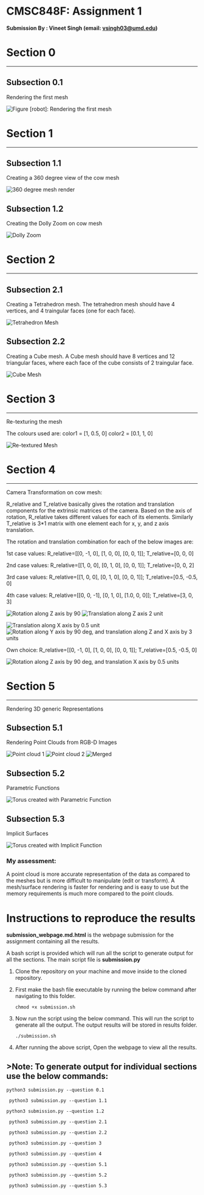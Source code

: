 # CMSC848F: Assignment 1
**Submission By : Vineet Singh (email: vsingh03@umd.edu)**

# Section 0
-------------------------------------------------------------------------------

## Subsection 0.1
Rendering the first mesh

![Figure [robot]: Rendering the first mesh](results/cow_render.jpg)

# Section 1
-------------------------------------------------------------------------------

## Subsection 1.1
Creating a 360 degree view of the cow mesh

![360 degree mesh render](results/cow_render.gif)

## Subsection 1.2
Creating the Dolly Zoom on cow mesh

![Dolly Zoom](results/dolly.gif)

# Section 2
-------------------------------------------------------------------------------

## Subsection 2.1
Creating a Tetrahedron mesh. The tetrahedron mesh should have 4 vertices, and 4 traingular faces (one for each face).

![Tetrahedron Mesh](results/tetrahederon_render.gif)

## Subsection 2.2
Creating a Cube mesh. A Cube mesh should have 8 vertices and 12 triangular faces, 
where each face of the cube consists of 2 traingular face.

![Cube Mesh](results/cube_render.gif)

# Section 3
-------------------------------------------------------------------------------
Re-texturing the mesh

The colours used are: 
color1 = [1, 0.5, 0]
color2 = [0.1, 1, 0]

![Re-textured Mesh](results/cow_render_textured.gif)

# Section 4
-------------------------------------------------------------------------------
Camera Transformation on cow mesh: 

R_relative and T_relative basically gives the rotation and translation components for the extrinsic matrices of the camera. 
Based on the axis of rotation, R_relative takes different values for each of its elements. 
Similarly T_relative is 3*1 matrix with one element each for x, y, and z axis translation. 

The rotation and translation combination for each of the below images are: 

1st case values: R_relative=[[0, -1, 0], [1, 0, 0], [0, 0, 1]];  T_relative=[0, 0, 0]

2nd case values: R_relative=[[1, 0, 0], [0, 1, 0], [0, 0, 1]]; T_relative=[0, 0, 2]

3rd case values: R_relative=[[1, 0, 0], [0, 1, 0], [0, 0, 1]]; T_relative=[0.5, -0.5, 0]

4th case values: R_relative=[[0, 0, -1], [0, 1, 0], [1.0, 0, 0]]; T_relative=[3, 0, 3]

![Rotation along Z axis by 90](results/transform_cow1.jpg) ![Translation along Z axis 2 unit](results/transform_cow2.jpg)

![Translation along X axis by 0.5 unit](results/transform_cow3.jpg) ![Rotation along Y axis by 90 deg, and translation along Z and X axis by 3 units](results/transform_cow4.jpg)

Own choice: R_relative=[[0, -1, 0], [1, 0, 0], [0, 0, 1]]; T_relative=[0.5, -0.5, 0]

![Rotation along Z axis by 90 deg, and translation X axis by 0.5 units](results/transform_cow5.jpg)

# Section 5
-------------------------------------------------------------------------------
Rendering 3D generic Representations

## Subsection 5.1
Rendering Point Clouds from RGB-D Images

![Point cloud 1](results/plant1.gif) ![Point cloud 2](results/plant2.gif) ![Merged](results/plant3.gif)

## Subsection 5.2
Parametric Functions

![Torus created with Parametric Function](results/torus.gif)

## Subsection 5.3
Implicit Surfaces

![Torus created with Implicit Function](results/torus_implicit.gif)

### My assessment: 
A point cloud is more accurate representation of the data as compared to the meshes but is more difficult 
to manipulate (edit or transform).
A mesh/surface rendering is faster for rendering and is easy to use but the memory 
requirements is much more compared to the point clouds.


# Instructions to reproduce the results

**submission_webpage.md.html** is the webpage submission for the assignment containing all the results.

A bash script is provided which will run all the script to generate output for all the sections. The main script file is **submission.py** 

1. Clone the repository on your machine and move inside to the cloned repository. 

2. First make the bash file executable by running the below command after navigating to this folder. 

    `chmod +x submission.sh`

2. Now run the script using the below command. This will run the script to generate all the output. The output results will be stored in results folder. 

    `./submission.sh`


3. After running the above script, Open the webpage to view all the results. 

## >Note: To generate output for individual sections use the below commands: 

   `python3 submission.py --question 0.1`

   ` python3 submission.py --question 1.1`
    
   `python3 submission.py --question 1.2`
    
   ` python3 submission.py --question 2.1`
    
   ` python3 submission.py --question 2.2`
    
   ` python3 submission.py --question 3`
    
   ` python3 submission.py --question 4`
    
   ` python3 submission.py --question 5.1`
    
   ` python3 submission.py --question 5.2`
    
   ` python3 submission.py --question 5.3`


